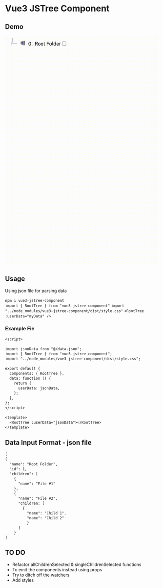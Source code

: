# Vue3 JSTree Component

## Demo

![Demo](./demo.gif)

## Usage

Using json file for parsing data

`npm i vue3-jstree-component`  
`import { RootTree } from "vue3-jstree-component"`
`import "../node_modules/vue3-jstree-component/dist/style.css"`
`<RootTree :userData="myData" />`

### Example Fie

```
<script>

import jsonData from "@/data.json";
import { RootTree } from "vue3-jstree-component";
import "../node_modules/vue3-jstree-component/dist/style.css";

export default {
  components: { RootTree },
  data: function () {
    return {
      userData: jsonData,
    };
  },
};
</script>

<template>
  <RootTree :userData="jsonData"></RootTree>
</template>

```

## Data Input Format - json file

```
[
{
  "name": "Root Folder",
  "id": 1,
  "children": [
    {
      "name": "File #1"
    },
    {
      "name": "File #2",
      "children: [
        {
          "name": "Child 1",
          "name": "Child 2"
          }
      ]
    }
]
```

## TO DO

- Refactor allChildrenSelected & singleChildrenSelected functions
- To emit the components instead using props
- Try to ditch off the watchers
- Add styles
